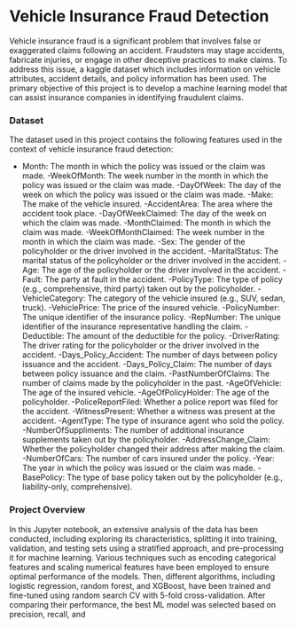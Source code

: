 # Vehicle Insurance Fraud Detection
Vehicle insurance fraud is a significant problem that involves false or exaggerated claims following an accident. Fraudsters may stage accidents, fabricate injuries, or engage in other deceptive practices to make claims. To address this issue, a kaggle dataset which includes information on vehicle attributes, accident details, and policy information has been used. The primary objective of this project is to develop a machine learning model that can assist insurance companies in identifying fraudulent claims.

### Dataset
The dataset used in this project contains the following features used in the context of vehicle insurance fraud detection:

- Month: The month in which the policy was issued or the claim was made.
-WeekOfMonth: The week number in the month in which the policy was issued or the claim was made.
-DayOfWeek: The day of the week on which the policy was issued or the claim was made.
-Make: The make of the vehicle insured.
-AccidentArea: The area where the accident took place.
-DayOfWeekClaimed: The day of the week on which the claim was made.
-MonthClaimed: The month in which the claim was made.
-WeekOfMonthClaimed: The week number in the month in which the claim was made.
-Sex: The gender of the policyholder or the driver involved in the accident.
-MaritalStatus: The marital status of the policyholder or the driver involved in the accident.
-Age: The age of the policyholder or the driver involved in the accident.
-Fault: The party at fault in the accident.
-PolicyType: The type of policy (e.g., comprehensive, third party) taken out by the policyholder.
-VehicleCategory: The category of the vehicle insured (e.g., SUV, sedan, truck).
-VehiclePrice: The price of the insured vehicle.
-PolicyNumber: The unique identifier of the insurance policy.
-RepNumber: The unique identifier of the insurance representative handling the claim.
-Deductible: The amount of the deductible for the policy.
-DriverRating: The driver rating for the policyholder or the driver involved in the accident.
-Days_Policy_Accident: The number of days between policy issuance and the accident.
-Days_Policy_Claim: The number of days between policy issuance and the claim.
-PastNumberOfClaims: The number of claims made by the policyholder in the past.
-AgeOfVehicle: The age of the insured vehicle.
-AgeOfPolicyHolder: The age of the policyholder.
-PoliceReportFiled: Whether a police report was filed for the accident.
-WitnessPresent: Whether a witness was present at the accident.
-AgentType: The type of insurance agent who sold the policy.
-NumberOfSuppliments: The number of additional insurance supplements taken out by the policyholder.
-AddressChange_Claim: Whether the policyholder changed their address after making the claim.
-NumberOfCars: The number of cars insured under the policy.
-Year: The year in which the policy was issued or the claim was made.
-BasePolicy: The type of base policy taken out by the policyholder (e.g., liability-only, comprehensive).

### Project Overview
In this Jupyter notebook, an extensive analysis of the data has been conducted, including exploring its characteristics, splitting it into training, validation, and testing sets using a stratified approach, and pre-processing it for machine learning. Various techniques such as encoding categorical features and scaling numerical features have been employed to ensure optimal performance of the models. Then, different algorithms, including logistic regression, random forest, and XGBoost, have been trained and fine-tuned using random search CV with 5-fold cross-validation. After comparing their performance, the best ML model was selected based on precision, recall, and


